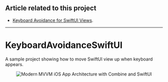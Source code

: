 ## Article related to this project

- [Keyboard Avoidance for SwiftUI Views](https://www.vadimbulavin.com/how-to-move-swiftui-view-when-keyboard-covers-text-field/).

---

# KeyboardAvoidanceSwiftUI

A sample project showing how to move SwiftUI view up when keyboard appears.

<p align="center">
  <img src="https://github.com/V8tr/ModernMVVM/blob/master/demo.gif" alt="Modern MVVM iOS App Architecture with Combine and SwiftUI"/>
</p>
